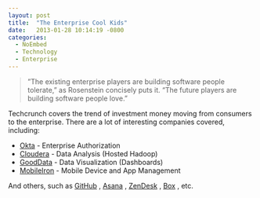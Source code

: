 ```yaml
---
layout: post
title:  "The Enterprise Cool Kids"
date:   2013-01-28 10:14:19 -0800
categories:
  - NoEmbed
  - Technology
  - Enterprise
---
```




 > ”The existing enterprise players are building software people tolerate,” as Rosenstein concisely puts it. “The future players are building software people love.”

 Techcrunch covers the trend of investment money moving from consumers to the enterprise. There are a lot of interesting companies covered, including: 

 *  [Okta](http://www.okta.com/)  - Enterprise Authorization
 *  [Cloudera](http://www.cloudera.com/)  - Data Analysis (Hosted Hadoop)
 *  [GoodData](http://www.gooddata.com/)  - Data Visualization (Dashboards)
 *  [MobileIron](http://www.mobileiron.com/)  - Mobile Device and App Management

 And others, such as  [GitHub](http://github.com/) ,  [Asana](http://asana.com/) ,  [ZenDesk](http://www.zendesk.com/) ,  [Box](https://www.box.com/) , etc. 

